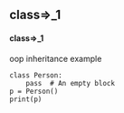 ## class=>_1
#### class=>_1
oop inheritance example
```
class Person:
    pass  # An empty block
p = Person()
print(p)
```